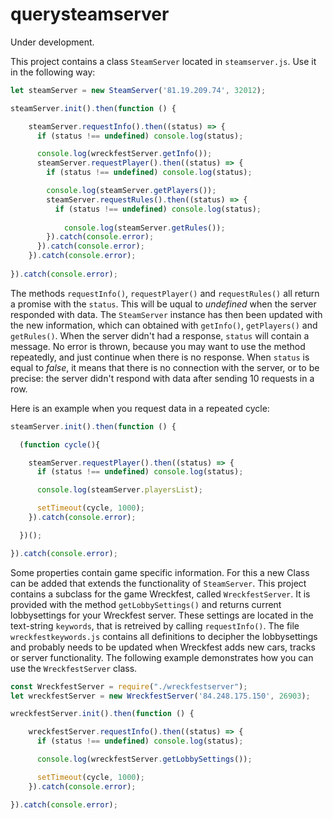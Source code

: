 # querysteamserver

Under development.

This project contains a class `SteamServer` located in `steamserver.js`. Use it in the following way:
```js
let steamServer = new SteamServer('81.19.209.74', 32012);

steamServer.init().then(function () {

    steamServer.requestInfo().then((status) => {
      if (status !== undefined) console.log(status);

      console.log(wreckfestServer.getInfo());
      steamServer.requestPlayer().then((status) => {
        if (status !== undefined) console.log(status);

        console.log(steamServer.getPlayers());
        steamServer.requestRules().then((status) => {
          if (status !== undefined) console.log(status);
          
            console.log(steamServer.getRules());
        }).catch(console.error);
      }).catch(console.error);
    }).catch(console.error);
  
}).catch(console.error);
```
The methods `requestInfo()`, `requestPlayer()` and `requestRules()` all return a promise with the `status`. This will be uqual to *undefined* when the server responded with data. The `SteamServer` instance has then been updated with the new information, which can obtained with `getInfo()`, `getPlayers()` and `getRules()`. When the server didn't had a response, `status` will contain a message. No error is thrown, because you may want to use the method repeatedly, and just continue when there is no response. When `status` is equal to *false*, it means that there is no connection with the server, or to be precise: the server didn't respond with data after sending 10 requests in a row.

Here is an example when you request data in a repeated cycle:

```js
steamServer.init().then(function () {

  (function cycle(){

    steamServer.requestPlayer().then((status) => {
      if (status !== undefined) console.log(status);

      console.log(steamServer.playersList);

      setTimeout(cycle, 1000);
    }).catch(console.error);

  })();

}).catch(console.error);
```

Some properties contain game specific information. For this a new Class can be added that extends the functionality of `SteamServer`. This project contains a subclass for the game Wreckfest, called `WreckfestServer`. It is provided with the method `getLobbySettings()` and returns current lobbysettings for your Wreckfest server. These settings are located in the text-string `keywords`, that is retreived by calling `requestInfo()`. The file `wreckfestkeywords.js` contains all definitions to decipher the lobbysettings and probably needs to be updated when Wreckfest adds new cars, tracks or server functionality. The following example demonstrates how you can use the `WreckfestServer` class.

```js
const WreckfestServer = require("./wreckfestserver");
let wreckfestServer = new WreckfestServer('84.248.175.150', 26903);

wreckfestServer.init().then(function () {

    wreckfestServer.requestInfo().then((status) => {
      if (status !== undefined) console.log(status);

      console.log(wreckfestServer.getLobbySettings());

      setTimeout(cycle, 1000);
    }).catch(console.error);

}).catch(console.error);
```